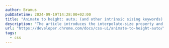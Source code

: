 ```yaml
---
author: Bramus
pubDatetime: 2024-09-19T14:28:00+02:00
title: "Animate to height: auto; (and other intrinsic sizing keywords) in CSS"
description: "The article introduces the interpolate-size property and the calc-size() function, enabling smooth CSS animations and transitions to intrinsic sizing keywords like auto, min-content, and max-content. These tools help create more natural transitions between size changes, addressing the challenge of animating to height: auto. Developers can now opt into these behaviors for smoother and more visually appealing animations in supported browsers."
url: "https://developer.chrome.com/docs/css-ui/animate-to-height-auto/"
tags:
  - css
---
```

